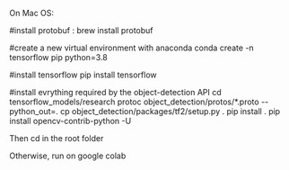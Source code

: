 On Mac OS: 

#install protobuf :
brew install protobuf

#create a new virtual environment with anaconda
conda create -n tensorflow pip python=3.8

#install tensorflow
pip install tensorflow

#install evrything required by the object-detection API
cd tensorflow_models/research
protoc object_detection/protos/*.proto --python_out=.
cp object_detection/packages/tf2/setup.py .
pip install .
pip install opencv-contrib-python -U

Then cd in the root folder

Otherwise, run on google colab